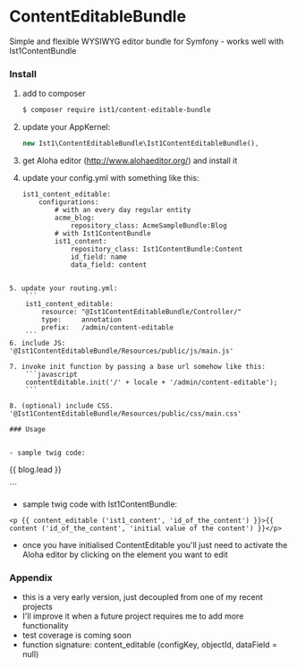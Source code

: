 # ContentEditableBundle
Simple and flexible WYSIWYG editor bundle for Symfony - works well with Ist1ContentBundle


### Install

1. add to composer
    ```sh
    $ composer require ist1/content-editable-bundle
    ```

2. update your AppKernel:
    ```php
    new Ist1\ContentEditableBundle\Ist1ContentEditableBundle(),
    ```

3. get Aloha editor (http://www.alohaeditor.org/) and install it

4. update your config.yml with something like this:
    ```
    ist1_content_editable:
        configurations:
            # with an every day regular entity
            acme_blog:
                repository_class: AcmeSampleBundle:Blog
            # with Ist1ContentBundle
            ist1_content:
                repository_class: Ist1ContentBundle:Content
                id_field: name
                data_field: content
```

5. update your routing.yml:
    ```
    ist1_content_editable:
        resource: "@Ist1ContentEditableBundle/Controller/"
        type:     annotation
        prefix:   /admin/content-editable
    ```
6. include JS: '@Ist1ContentEditableBundle/Resources/public/js/main.js'

7. invoke init function by passing a base url somehow like this:
    ```javascript
    contentEditable.init('/' + locale + '/admin/content-editable');
    ```

8. (optional) include CSS. '@Ist1ContentEditableBundle/Resources/public/css/main.css'

### Usage


- sample twig code:

```
<p {{ content_editable ('acme_blog', blog.id, 'lead') }}>{{ blog.lead }}</p>
```

- sample twig code with Ist1ContentBundle:

```
<p {{ content_editable ('ist1_content', 'id_of_the_content') }}>{{ content ('id_of_the_content', 'initial value of the content') }}</p>
```

- once you have initialised ContentEditable you'll just need to activate the Aloha editor by clicking on the element you want to edit

### Appendix

- this is a very early version, just decoupled from one of my recent projects
- I'll improve it when a future project requires me to add more functionality
- test coverage is coming soon
- function signature: content_editable (configKey, objectId, dataField = null)


